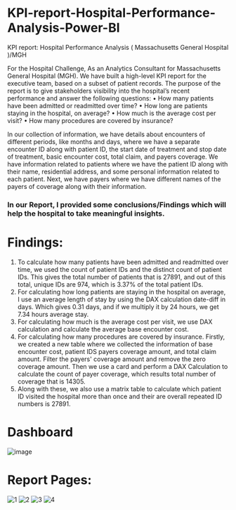 # KPI-report-Hospital-Performance-Analysis-Power-BI
KPI report: Hospital Performance Analysis ( Massachusetts General Hospital )/MGH

For the Hospital Challenge, As an Analytics Consultant for Massachusetts General Hospital (MGH).
We have built a high-level KPI report for the executive team, based on a subset of patient records. The purpose of the report is to give stakeholders visibility into the hospital’s recent performance and answer the following questions:
•	How many patients have been admitted or readmitted over time?
•	How long are patients staying in the hospital, on average?
•	How much is the average cost per visit?
•	How many procedures are covered by insurance?

In our collection of information, we have details about encounters of different periods, like months and days, where we have a separate encounter ID along with patient ID, the start date of treatment and stop date of treatment, basic encounter cost, total claim, and payers coverage.
We have information related to patients where we have the patient ID along with their name, residential address, and some personal information related to each patient.
Next, we have payers where we have different names of the payers of coverage along with their information.
### In our Report, I provided some conclusions/Findings which will help the hospital to take meaningful insights. 

# Findings: 
1.	To calculate how many patients have been admitted and readmitted over time, we used the count of patient IDs and the distinct count of patient IDs. This gives the total number of patients that is 27891, and out of this total, unique IDs are 974, which is 3.37% of the total patient IDs.
2.	 For calculating how long patients are staying in the hospital on average, I use an average length of stay by using the DAX calculation date-diff in days. Which gives 0.31 days, and if we multiply it by 24 hours, we get 7.34 hours average stay.
3.	For calculating how much is the average cost per visit, we use DAX calculation and calculate the average base encounter cost.
4.	For calculating how many procedures are covered by insurance. Firstly, we created a new table where we collected the information of base encounter cost, patient IDS payers coverage amount, and total claim amount. Filter the payers' coverage amount and remove the zero coverage amount. Then we use a card and perform a DAX  Calculation to calculate the count of payer coverage, which results total number of coverage that is 14305.
5.	Along with these, we also use a matrix table to calculate which patient ID visited the hospital more than once and their are overall repeated ID numbers is 27891.

# Dashboard
![image](https://github.com/user-attachments/assets/0bb33fe2-df09-48d4-8fb9-15b35a0832a7)

# Report Pages:
![1](https://github.com/user-attachments/assets/39cad1fe-c0d0-43f2-806e-571e2b6f45f3)
![2](https://github.com/user-attachments/assets/065fb171-a313-4e48-87ba-d84fc2131ada)
![3](https://github.com/user-attachments/assets/16cc87b5-d2f8-4dba-9339-d1408d02792e)
![4](https://github.com/user-attachments/assets/3d168b7c-16a8-452c-aa6a-8d39ecc68d29)


